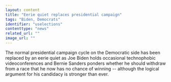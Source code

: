 ```yaml
---
layout: content
title: "Eerie quiet replaces presidential campaign"
tags: "Biden, Democrats"
identifier: "uselections"
contenttype: "news"
related_url: ""
image_url: ""
---
```

The normal presidential campaign cycle on the Democratic side has been replaced by an eerie quiet as Joe Biden holds occasional technophobic videoconferences and Bernie Sanders ponders whether he should withdraw from a race that he now has no chance of winning -- although the logical argument for his candidacy is stronger than ever.